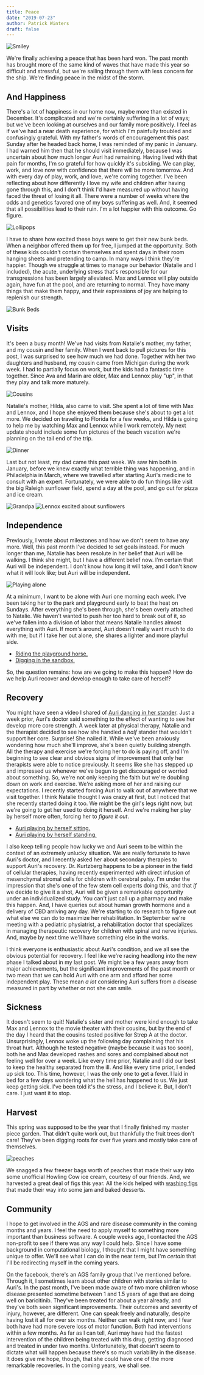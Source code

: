 ```yaml
---
title: Peace
date: "2019-07-23"
author: Patrick Winters
draft: false
---
```


![Smiley](stairs.png)

We're finally achieving a peace that has been hard won. The past month has brought more of the same kind of waves that have made this year so difficult and stressful, but we're sailing through them with less concern for the ship. We're finding peace in the midst of the storm.

## And Happiness

There's a lot of happiness in our home now, maybe more than existed in December. It's complicated and we're certainly suffering in a lot of ways; but we've been looking at ourselves and our family more positively. I feel as if we've had a near death experience, for which I'm painfully troubled and confusingly grateful. With my father's words of encouragement this past Sunday after he headed back home, I was reminded of my panic in January. I had warned him then that he should visit immediately, because I was uncertain about how much longer Auri had remaining. Having lived with that pain for months, I'm so grateful for how quickly it's subsiding. We can play, work, and love now with confidence that there will be more tomorrow. And with every day of play, work, and love, we're coming together. I've been reflecting about how differently I love my wife and children after having gone through this, and I don't think I'd have measured up without having faced the threat of losing it all. There were a number of weeks where the odds and genetics favored one of my boys suffering as well. And, it seemed that all possibilities lead to their ruin. I'm a lot happier with this outcome. Go figure.

![Lollipops](lollipops.JPG)

I have to share how excited these boys were to get their new bunk beds. When a neighbor offered them up for free, I jumped at the opportunity. Both of these kids couldn't contain themselves and spent days in their room hanging sheets and pretending to camp. In many ways I think they're happier. Though we struggle at times to manage our behavior (Natalie and I included), the acute, underlying stress that's responsible for our transgressions has been largely alleviated. Max and Lennox will play outside again, have fun at the pool, and are returning to normal. They have many things that make them happy, and their expressions of joy are helping to replenish our strength.

![Bunk Beds](bunk_beds.jpg)

## Visits

It's been a busy month! We've had visits from Natalie's mother, my father, and my cousin and her family. When I went back to pull pictures for this post, I was surprised to see how much we had done. Together with her two daughters and husband, my cousin came from Michigan during the work week. I had to partially focus on work, but the kids had a fantastic time together. Since Ava and Marin are older, Max and Lennox play "up", in that they play and talk more maturely.

![Cousins](cousins.jpg)

Natalie's mother, Hilda, also came to visit. She spent a lot of time with Max and Lennox, and I hope she enjoyed them because she's about to get a lot more. We decided on traveling to Florida for a few weeks, and Hilda is going to help me by watching Max and Lennox while I work remotely. My next update should include some fun pictures of the beach vacation we're planning on the tail end of the trip.

![Dinner](dinner.jpg)

Last but not least, my dad came this past week. We saw him both in January, before we knew exactly what terrible thing was happening, and in Philadelphia in March, where we travelled after starting Auri's medicine to consult with an expert. Fortunately, we were able to do fun things like visit the big Raleigh sunflower field, spend a day at the pool, and go out for pizza and ice cream.

![Grandpa](grandpa.jpg)
![Lennox excited about sunflowers](lennox_sunflowers.jpg)

## Independence

Previously, I wrote about milestones and how we don't seem to have any more. Well, this past month I've decided to set goals instead. For much longer than me, Natalie has been resolute in her belief that Auri will be walking. I think she might, but I have a different belief now. I'm certain that Auri will be independent. I don't know how long it will take, and I don't know what it will look like; but Auri will be independent.

![Playing alone](stander.jpg)

At a minimum, I want to be alone with Auri one morning each week. I've been taking her to the park and playground early to beat the heat on Sundays. After everything she's been through, she's been overly attached to Natalie. We haven't wanted to push her too hard to break out of it, so we've fallen into a division of labor that means Natalie handles almost everything with Auri. If mom's around, Auri doesn't really want much to do with me; but if I take her out alone, she shares a lighter and more playful side.

- [Riding the playground horse.](https://photos.app.goo.gl/c9oUuYkC16G29Ndo9)
- [Digging in the sandbox.](https://photos.app.goo.gl/9wCNZricqfgLFfUr8)

So, the question remains: how are we going to make this happen? How do we help Auri recover and develop enough to take care of herself?

## Recovery
You might have seen a video I shared of [Auri dancing in her stander](https://photos.app.goo.gl/8YBqoSLP6a4YjaCLA). Just a week prior, Auri's doctor said something to the effect of wanting to see her develop more core strength. A week later at physical therapy, Natalie and the therapist decided to see how she handled a _half_ stander that wouldn't support her core. Surprise! She nailed it. While we've been anxiously wondering how much she'll improve, she's been quietly building strength. All the therapy and exercise we're forcing her to do is paying off, and I'm beginning to see clear and obvious signs of improvement that only her therapists were able to notice previously. It seems like she has stepped up and impressed us whenever we've begun to get discouraged or worried about something. So, we're not only keeping the faith but we're doubling down on work and exercise. We're asking more of her and raising our expectations. I recently started forcing Auri to walk out of anywhere that we visit together. I think Natalie thought I was crazy at first, but I noticed that she recently started doing it too. We might be the girl's legs right now, but we're going to get her used to doing it herself. And we're making her play by herself more often, forcing her to _figure it out_.

- [Auri playing by herself sitting.](https://photos.app.goo.gl/nC3gxAZkMQNNpdh4A)
- [Auri playing by herself standing.](https://photos.app.goo.gl/PirCsPxmGqtV1GPt8)

I also keep telling people how lucky we and Auri seem to be within the context of an extremely unlucky situation. We are really fortunate to have Auri's doctor, and I recently asked her about secondary therapies to support Auri's recovery. Dr. Kurtzberg happens to be a pioneer in the field of cellular therapies, having recently experimented with direct infusion of mesenchymal stromal cells for children with cerebral palsy. I'm under the impression that she's one of the few stem cell experts doing this, and that _if_ we decide to give it a shot, Auri will be given a remarkable opportunity under an individualized study. You can't just call up a pharmacy and make this happen. And, I have queries out about human growth hormone and a delivery of CBD arriving any day. We're starting to do research to figure out what else we can do to maximize her rehabilitation. In September we're meeting with a pediatric physiatrist, a rehabilitation doctor that specializes in managing therapeutic recovery for children with spinal and nerve injuries. And, maybe by next time we'll have something else in the works.

I think everyone is enthusiastic about Auri's condition, and we all see the obvious potential for recovery.  I feel like we're racing headlong into the new phase I talked about in my last post. We might be a few years away from major achievements, but the significant improvements of the past month or two mean that we can hold Auri with one arm and afford her some independent play. These mean _a lot_ considering Auri suffers from a disease measured in part by whether or not she can smile.

## Sickness

It doesn't seem to quit! Natalie's sister and mother were kind enough to take Max and Lennox to the movie theater with their cousins, but by the end of the day I heard that the cousins tested positive for Strep A at the doctor. Unsurprisingly, Lennox woke up the following day complaining that his throat hurt. Although he tested negative (maybe because it was too soon), both he and Max developed rashes and sores and complained about not feeling well for over a week. Like every time prior, Natalie and I did our best to keep the healthy separated from the ill. And like every time prior, I ended up sick too. This time, however, I was the only one to get a fever. I laid in bed for a few days wondering what the hell has happened to us. We just keep getting sick. I've been told it's the stress, and I believe it. But, I don't care. I just want it to stop.

## Harvest

This spring was supposed to be the year that I finally finished my master piece garden. That didn't quite work out, but thankfully the fruit trees don't care! They've been digging roots for over five years and mostly take care of themselves.

![peaches](peaches.jpg)

We snagged a few freezer bags worth of peaches that made their way into some unofficial Howling Cow ice cream, courtesy of our friends. And, we harvested a great deal of figs this year. All the kids helped with [washing figs](https://photos.app.goo.gl/UuVxdDiPoKA1JwjQ6) that made their way into some jam and baked desserts.

## Community

I hope to get involved in the AGS and rare disease community in the coming months and years. I feel the need to apply myself to something more important than business software. A couple weeks ago, I contacted the AGS non-profit to see if there was any way I could help. Since I have some background in computational biology, I thought that I might have something unique to offer. We'll see what I can do in the near term, but I'm _certain_ that I'll be redirecting myself in the coming years.

On the facebook, there's an AGS family group that I've mentioned before. Through it, I sometimes learn about other children with stories similar to Auri's. In the past month, I've been made aware of two more children whose disease presented sometime between 1 and 1.5 years of age that are doing well on baricitinib. They've been treated for about a year already, and they've both seen significant improvements. Their outcomes and severity of injury, however, are different. One can speak freely and naturally, despite having lost it all for over six months. Neither can walk right now, and I fear both have had more severe loss of motor function. Both had interventions within a few months. As far as I can tell, Auri may have had the fastest intervention of the children being treated with this drug, getting diagnosed and treated in under two months. Unfortunately, that doesn't seem to dictate what will happen because there's so much variability in the disease. It does give me hope, though, that she could have one of the more remarkable recoveries. In the coming years, we shall see.